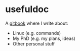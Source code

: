 # usefuldoc

A [gitbook](https://bblodfon.github.io/usefuldoc/) where I write about:
- Linux (e.g. commands)
- My PhD (e.g. my plans, ideas)
- Other personal stuff
